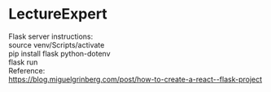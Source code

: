 # LectureExpert
 Flask server instructions:
 <br/>
 source venv/Scripts/activate
 <br/>
 pip install flask python-dotenv
 <br/>
 flask run
 <br/>
 Reference:
 <br/>
 https://blog.miguelgrinberg.com/post/how-to-create-a-react--flask-project

